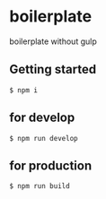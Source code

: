 # boilerplate
boilerplate without gulp

## Getting started

```
$ npm i
```

## for develop

```
$ npm run develop
```

## for production

```
$ npm run build
```
